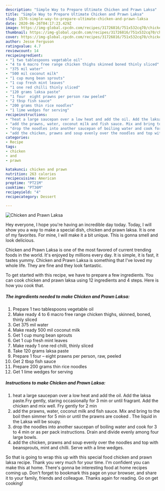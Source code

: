 ```yaml
---
description: "Simple Way to Prepare Ultimate Chicken and Prawn Laksa"
title: "Simple Way to Prepare Ultimate Chicken and Prawn Laksa"
slug: 1576-simple-way-to-prepare-ultimate-chicken-and-prawn-laksa
date: 2020-06-26T04:17:23.429Z
image: https://img-global.cpcdn.com/recipes/31726816/751x532cq70/chicken-and-prawn-laksa-recipe-main-photo.jpg
thumbnail: https://img-global.cpcdn.com/recipes/31726816/751x532cq70/chicken-and-prawn-laksa-recipe-main-photo.jpg
cover: https://img-global.cpcdn.com/recipes/31726816/751x532cq70/chicken-and-prawn-laksa-recipe-main-photo.jpg
author: Jesse Ferguson
ratingvalue: 4.7
reviewcount: 14
recipeingredient:
- "1 two tablespoons vegetable oil"
- "4 to 6 macro free range chicken thighs skinned boned thinly sliced"
- "375 mil water"
- "500 mil coconut milk"
- "1 cup mung bean sprouts"
- "1 cup fresh mint leaves"
- "1 one red chilli thinly sliced"
- "120 grams laksa paste"
- "1 four  eight prawns per person raw peeled"
- "2 tbsp fish sauce"
- "200 grams thin rice noodles"
- "1 lime wedges for serving"
recipeinstructions:
- "heat a large saucepan over a low heat and add the oil. Add the laksa paste.Fry gently, staring occasionally for 3 min or until fragrant. Add the chicken and mix well. Fry gently for 2 min"
- "add the prawns, water, coconut milk and fish sauce. Mix and bring to the boil then simmer for 5 min or until the prawns are cooked . The liquid in the Laksa will be soupy."
- "drop the noodles into another saucepan of boiling water and cook for 3 to 4 min or as per pack instructions. Drain and divide evenly among four large bowls."
- "add the chicken, prawns and soup evenly over the noodles and top with beansprouts, mint and chilli. Serve with a lime wedges."
categories:
- Recipe
tags:
- chicken
- and
- prawn

katakunci: chicken and prawn 
nutrition: 263 calories
recipecuisine: American
preptime: "PT21M"
cooktime: "PT36M"
recipeyield: "4"
recipecategory: Dessert

---
```



![Chicken and Prawn Laksa](https://img-global.cpcdn.com/recipes/31726816/751x532cq70/chicken-and-prawn-laksa-recipe-main-photo.jpg)

Hey everyone, I hope you're having an incredible day today. Today, I will show you a way to make a special dish, chicken and prawn laksa. It is one of my favorites. For mine, I will make it a bit unique. This is gonna smell and look delicious.

Chicken and Prawn Laksa is one of the most favored of current trending foods in the world. It's enjoyed by millions every day. It is simple, it is fast, it tastes yummy. Chicken and Prawn Laksa is something that I've loved my whole life. They are fine and they look fantastic.




To get started with this recipe, we have to prepare a few ingredients. You can cook chicken and prawn laksa using 12 ingredients and 4 steps. Here is how you cook that.

<!--inarticleads1-->

##### The ingredients needed to make Chicken and Prawn Laksa:

1. Prepare 1 two tablespoons vegetable oil
1. Make ready 4 to 6 macro free range chicken thighs, skinned, boned, thinly sliced
1. Get 375 mil water
1. Make ready 500 mil coconut milk
1. Get 1 cup mung bean sprouts
1. Get 1 cup fresh mint leaves
1. Make ready 1 one red chilli, thinly sliced
1. Take 120 grams laksa paste
1. Prepare 1 four – eight prawns per person, raw, peeled
1. Get 2 tbsp fish sauce
1. Prepare 200 grams thin rice noodles
1. Get 1 lime wedges for serving




<!--inarticleads2-->

##### Instructions to make Chicken and Prawn Laksa:

1. heat a large saucepan over a low heat and add the oil. Add the laksa paste.Fry gently, staring occasionally for 3 min or until fragrant. Add the chicken and mix well. Fry gently for 2 min
1. add the prawns, water, coconut milk and fish sauce. Mix and bring to the boil then simmer for 5 min or until the prawns are cooked . The liquid in the Laksa will be soupy.
1. drop the noodles into another saucepan of boiling water and cook for 3 to 4 min or as per pack instructions. Drain and divide evenly among four large bowls.
1. add the chicken, prawns and soup evenly over the noodles and top with beansprouts, mint and chilli. Serve with a lime wedges.




So that is going to wrap this up with this special food chicken and prawn laksa recipe. Thank you very much for your time. I'm confident you can make this at home. There's gonna be interesting food at home recipes coming up. Don't forget to bookmark this page on your browser, and share it to your family, friends and colleague. Thanks again for reading. Go on get cooking!
